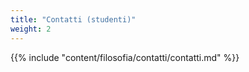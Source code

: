 ```yaml
---
title: "Contatti (studenti)"
weight: 2
---
```


{{% include "content/filosofia/contatti/contatti.md" %}}
